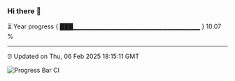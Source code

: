 ### Hi there 👋

⏳ Year progress { ███▁▁▁▁▁▁▁▁▁▁▁▁▁▁▁▁▁▁▁▁▁▁▁▁▁▁▁ } 10.07 %

---

⏰ Updated on Thu, 06 Feb 2025 18:15:11 GMT

![Progress Bar CI](https://github.com/code-lakshay/GitHub-Actions-Demo/workflows/Progress%20Bar%20CI/badge.svg)
